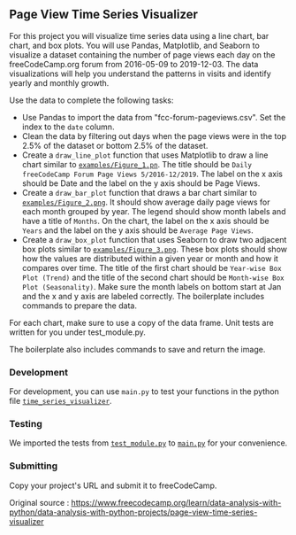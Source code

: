 ## Page View Time Series Visualizer

For this project you will visualize time series data using a line chart, bar chart, and box plots. 
You will use Pandas, Matplotlib, and Seaborn to visualize a dataset containing the number of page views each day on the freeCodeCamp.org forum from 2016-05-09 to 2019-12-03. The data visualizations will help you understand the patterns in visits and identify yearly and monthly growth.

Use the data to complete the following tasks:

+ Use Pandas to import the data from "fcc-forum-pageviews.csv". Set the index to the `date` column.
+ Clean the data by filtering out days when the page views were in the top 2.5% of the dataset or bottom 2.5% of the dataset.
+ Create a `draw_line_plot` function that uses Matplotlib to draw a line chart similar to [`examples/Figure_1.pn`](https://github.com/GBlanch/fCC-Data-Analysis-with-Python-Certification/blob/main/2.med_data_visual/examples/Figure_1.png). The title should be `Daily freeCodeCamp Forum Page Views 5/2016-12/2019`. The label on the x axis should be Date and the label on the y axis should be Page Views.
+ Create a `draw_bar_plot` function that draws a bar chart similar to [`examples/Figure_2.png`](https://github.com/GBlanch/fCC-Data-Analysis-with-Python-Certification/blob/main/2.med_data_visual/examples/Figure_2.png). It should show average daily page views for each month grouped by year. The legend should show month labels and have a title of `Months`. On the chart, the label on the x axis should be `Years` and the label on the y axis should be `Average Page Views`.
+ Create a `draw_box_plot` function that uses Seaborn to draw two adjacent box plots similar to [`examples/Figure_3.png`](). These box plots should show how the values are distributed within a given year or month and how it compares over time. The title of the first chart should be `Year-wise Box Plot (Trend)` and the title of the second chart should be `Month-wise Box Plot (Seasonality)`. Make sure the month labels on bottom start at Jan and the x and y axis are labeled correctly. The boilerplate includes commands to prepare the data.

For each chart, make sure to use a copy of the data frame. Unit tests are written for you under test_module.py.

The boilerplate also includes commands to save and return the image.

### Development

For development, you can use `main.py` to test your functions in the python file [`time_series_visualizer`](https://github.com/GBlanch/fCC-Data-Analysis-with-Python-Certification/blob/main/3.page_time_series_visual/py%20files/time_series_visualizer.py).

### Testing

We imported the tests from [`test_module.py`](https://github.com/GBlanch/fCC-Data-Analysis-with-Python-Certification/blob/main/3.page_time_series_visual/py%20files/test_module.py) to [`main.py`](https://github.com/GBlanch/fCC-Data-Analysis-with-Python-Certification/blob/main/3.page_time_series_visual/py%20files/main.py) for your convenience.

### Submitting

Copy your project's URL and submit it to freeCodeCamp.

Original source : https://www.freecodecamp.org/learn/data-analysis-with-python/data-analysis-with-python-projects/page-view-time-series-visualizer

